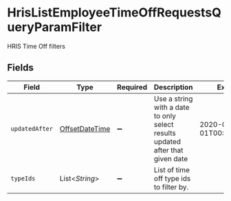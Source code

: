 # HrisListEmployeeTimeOffRequestsQueryParamFilter

HRIS Time Off filters


## Fields

| Field                                                                                     | Type                                                                                      | Required                                                                                  | Description                                                                               | Example                                                                                   |
| ----------------------------------------------------------------------------------------- | ----------------------------------------------------------------------------------------- | ----------------------------------------------------------------------------------------- | ----------------------------------------------------------------------------------------- | ----------------------------------------------------------------------------------------- |
| `updatedAfter`                                                                            | [OffsetDateTime](https://docs.oracle.com/javase/8/docs/api/java/time/OffsetDateTime.html) | :heavy_minus_sign:                                                                        | Use a string with a date to only select results updated after that given date             | 2020-01-01T00:00:00.000Z                                                                  |
| `typeIds`                                                                                 | List\<*String*>                                                                           | :heavy_minus_sign:                                                                        | List of time off type ids to filter by.                                                   |                                                                                           |